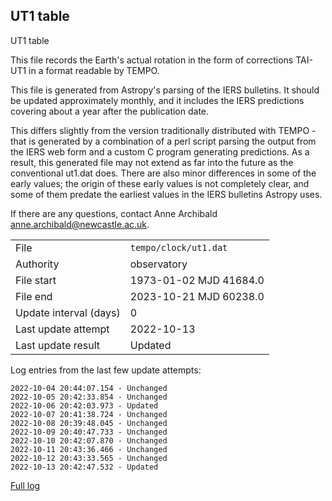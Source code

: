
## UT1 table

UT1 table

This file records the Earth's actual rotation in the form of
corrections TAI-UT1 in a format readable by TEMPO.

This file is generated from Astropy's parsing of the IERS
bulletins. It should be updated approximately monthly, and it
includes the IERS predictions covering about a year after the
publication date.

This differs slightly from the version traditionally distributed
with TEMPO - that is generated by a combination of a perl script
parsing the output from the IERS web form and a custom C program
generating predictions. As a result, this generated file may not
extend as far into the future as the conventional ut1.dat does.
There are also minor differences in some of the early values; the
origin of these early values is not completely clear, and some of
them predate the earliest values in the IERS bulletins Astropy uses.

If there are any questions, contact Anne Archibald
<anne.archibald@newcastle.ac.uk>.

|     |     |
|:--- |:--- |
| File | `tempo/clock/ut1.dat` |
| Authority | observatory |
| File start | 1973-01-02 MJD 41684.0 |
| File end | 2023-10-21 MJD 60238.0 |
| Update interval (days) | 0 |
| Last update attempt | 2022-10-13 |
| Last update result | Updated |

Log entries from the last few update attempts:
```
2022-10-04 20:44:07.154 - Unchanged
2022-10-05 20:42:33.854 - Unchanged
2022-10-06 20:42:03.973 - Updated
2022-10-07 20:41:38.724 - Unchanged
2022-10-08 20:39:48.045 - Unchanged
2022-10-09 20:40:47.733 - Unchanged
2022-10-10 20:42:07.870 - Unchanged
2022-10-11 20:43:36.466 - Unchanged
2022-10-12 20:43:33.565 - Unchanged
2022-10-13 20:42:47.532 - Updated
```
[Full log](https://raw.githubusercontent.com/ipta/pulsar-clock-corrections/main/log/tempo/clock/ut1.dat.log)
